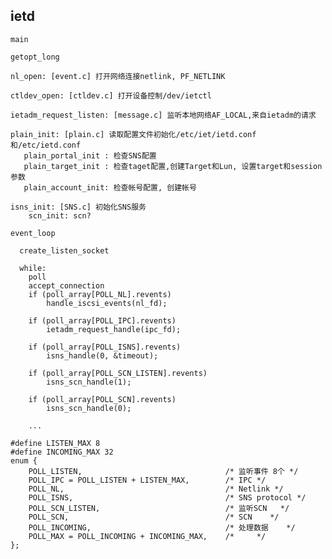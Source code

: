 ietd
------------------

    main

    getopt_long

    nl_open: [event.c] 打开网络连接netlink, PF_NETLINK

    ctldev_open: [ctldev.c] 打开设备控制/dev/ietctl

    ietadm_request_listen: [message.c] 监听本地网络AF_LOCAL,来自ietadm的请求

    plain_init: [plain.c] 读取配置文件初始化/etc/iet/ietd.conf和/etc/ietd.conf
       plain_portal_init : 检查SNS配置
       plain_target_init : 检查taget配置,创建Target和Lun, 设置target和session参数
       plain_account_init: 检查帐号配置, 创建帐号

    isns_init: [SNS.c] 初始化SNS服务
        scn_init: scn?

    event_loop

      create_listen_socket 

      while:
        poll
        accept_connection
        if (poll_array[POLL_NL].revents)
            handle_iscsi_events(nl_fd);

        if (poll_array[POLL_IPC].revents)
            ietadm_request_handle(ipc_fd);

        if (poll_array[POLL_ISNS].revents)
            isns_handle(0, &timeout);

        if (poll_array[POLL_SCN_LISTEN].revents)
            isns_scn_handle(1);

        if (poll_array[POLL_SCN].revents)
            isns_scn_handle(0);

        ...

    #define LISTEN_MAX 8
    #define INCOMING_MAX 32
    enum {
        POLL_LISTEN,                                /* 监听事件 8个 */
        POLL_IPC = POLL_LISTEN + LISTEN_MAX,        /* IPC */
        POLL_NL,                                    /* Netlink */
        POLL_ISNS,                                  /* SNS protocol */
        POLL_SCN_LISTEN,                            /* 监听SCN   */
        POLL_SCN,                                   /* SCN    */
        POLL_INCOMING,                              /* 处理数据    */
        POLL_MAX = POLL_INCOMING + INCOMING_MAX,    /*     */
    };

